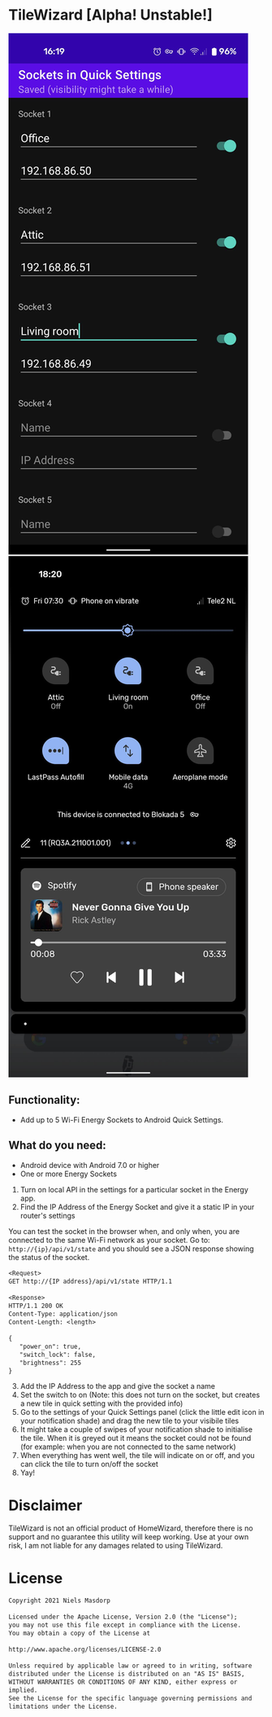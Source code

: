 # TileWizard [Alpha! Unstable!]

![Alt text](/screenshots/screenshot1.jpg?raw=true "Settings")
![Alt text](/screenshots/screenshot2.jpg?raw=true "Quick Settings")

## Functionality:

- Add up to 5 Wi-Fi Energy Sockets to Android Quick Settings.

## What do you need:

- Android device with Android 7.0 or higher
- One or more Energy Sockets

1. Turn on local API in the settings for a particular socket in the Energy app.
2. Find the IP Address of the Energy Socket and give it a static IP in your router's settings

You can test the socket in the browser when, and only when, you are connected to the same Wi-Fi network as your socket.
Go to: `http://{ip}/api/v1/state` and you should see a JSON response showing the status of the socket.

```
<Request>
GET http://{IP address}/api/v1/state HTTP/1.1

<Response>
HTTP/1.1 200 OK
Content-Type: application/json
Content-Length: <length>

{
   "power_on": true,
   "switch_lock": false,
   "brightness": 255
}
```

3. Add the IP Address to the app and give the socket a name
4. Set the switch to on (Note: this does not turn on the socket, but creates a new tile in quick setting with the provided info)
5. Go to the settings of your Quick Settings panel (click the little edit icon in your notification shade) and drag the new tile to your visibile tiles
6. It might take a couple of swipes of your notification shade to initialise the tile. When it is greyed out it means the socket could not be found (for example: when you are not connected to the same network)
7. When everything has went well, the tile will indicate on or off, and you can click the tile to turn on/off the socket
8. Yay!

# Disclaimer

TileWizard is not an official product of HomeWizard, therefore there is no support and no guarantee this utility will keep working.
Use at your own risk, I am not liable for any damages related to using TileWizard.

# License

```
Copyright 2021 Niels Masdorp

Licensed under the Apache License, Version 2.0 (the "License");
you may not use this file except in compliance with the License.
You may obtain a copy of the License at

http://www.apache.org/licenses/LICENSE-2.0

Unless required by applicable law or agreed to in writing, software
distributed under the License is distributed on an "AS IS" BASIS,
WITHOUT WARRANTIES OR CONDITIONS OF ANY KIND, either express or implied.
See the License for the specific language governing permissions and
limitations under the License.
```
